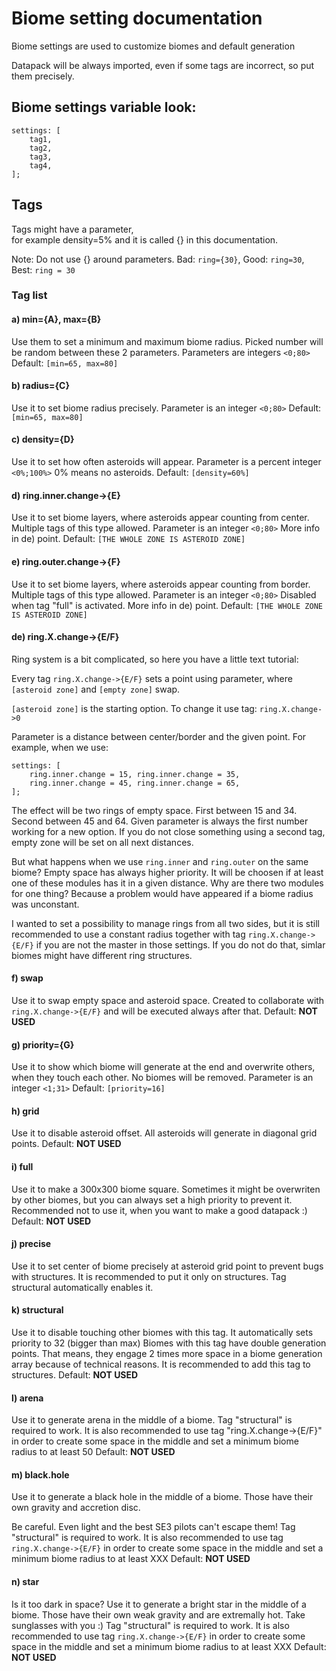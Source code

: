 # Biome setting documentation

Biome settings are used to customize biomes
and default generation

Datapack will be always imported, even if some tags are incorrect,
so put them precisely.

## Biome settings variable look:

```text
settings: [
	tag1,
	tag2,
	tag3,
	tag4,
];
```

## Tags

Tags might have a parameter,  
for example density=5% and it is
called {} in this documentation.

Note: Do not use {} around parameters.
Bad: `ring={30}`, Good: `ring=30`, Best: `ring = 30`

### Tag list

#### a) min={A}, max={B}

Use them to set a minimum and maximum biome radius.
Picked number will be random between these 2 parameters.
Parameters are integers `<0;80>`
Default: `[min=65, max=80]`

#### b) radius={C}

Use it to set biome radius precisely.
Parameter is an integer `<0;80>`
Default: `[min=65, max=80]`

#### c) density={D}

Use it to set how often asteroids will appear.
Parameter is a percent integer `<0%;100%>`
0% means no asteroids.
Default: `[density=60%]`

#### d) ring.inner.change->{E}

Use it to set biome layers, where asteroids appear counting from center.
Multiple tags of this type allowed.
Parameter is an integer `<0;80>`
More info in de) point.
Default: `[THE WHOLE ZONE IS ASTEROID ZONE]`

#### e) ring.outer.change->{F}

Use it to set biome layers, where asteroids appear counting from border.
Multiple tags of this type allowed.
Parameter is an integer `<0;80>`
Disabled when tag "full" is activated.
More info in de) point.
Default: `[THE WHOLE ZONE IS ASTEROID ZONE]`

#### de) ring.X.change->{E/F}

Ring system is a bit complicated, so here you have a little text tutorial:

Every tag `ring.X.change->{E/F}` sets a point using parameter, where `[asteroid zone]` and `[empty zone]` swap.

`[asteroid zone]` is the starting option. To change it use tag: `ring.X.change->0`

Parameter is a distance between center/border and the given point.
For example, when we use:

```text
settings: [
	ring.inner.change = 15, ring.inner.change = 35,
	ring.inner.change = 45, ring.inner.change = 65,
];
```

The effect will be two rings of empty space.
First between 15 and 34. Second between 45 and 64.
Given parameter is always the first number working for
a new option. If you do not close something using a second tag,
empty zone will be set on all next distances.

But what happens when we use `ring.inner` and `ring.outer`
on the same biome? Empty space has always higher priority.
It will be choosen if at least one of these modules has it
in a given distance.
Why are there two modules for one thing? Because a problem
would have appeared if a biome radius was unconstant.

I wanted to set a possibility to manage rings from
all two sides, but it is still recommended to use
a constant radius together with tag `ring.X.change->{E/F}`
if you are not the master in those settings. If you do not
do that, simlar biomes might have different ring structures.

#### f) swap

Use it to swap empty space and asteroid space.
Created to collaborate with `ring.X.change->{E/F}`
and will be executed always after that.
Default: **NOT USED**

#### g) priority={G}

Use it to show which biome will
generate at the end and overwrite
others, when they touch each other.
No biomes will be removed.
Parameter is an integer `<1;31>`
Default: `[priority=16]`

#### h) grid
Use it to disable asteroid offset.
All asteroids will generate in
diagonal grid points.
Default: **NOT USED**

#### i) full

Use it to make a 300x300 biome square.
Sometimes it might be overwriten by other biomes,
but you can always set a high priority to prevent it.
Recommended not to use it, when you
want to make a good datapack :)
Default: **NOT USED**

#### j) precise

Use it to set center of biome precisely at asteroid
grid point to prevent bugs with structures.
It is recommended to put it only on structures.
Tag structural automatically enables it.

#### k) structural

Use it to disable touching other biomes with this tag.
It automatically sets priority to 32 (bigger than max)
Biomes with this tag have double generation points.
That means, they engage 2 times more space in a biome
generation array because of technical reasons.
It is recommended to add this tag to structures.
Default: **NOT USED**

#### l) arena

Use it to generate arena in the middle of a biome.
Tag "structural" is required to work. It is also recommended
to use tag "ring.X.change->{E/F}" in order to create some
space in the middle and set a minimum biome
radius to at least 50
Default: **NOT USED**

#### m) black.hole

Use it to generate a black hole in the middle of a biome.
Those have their own gravity and accretion disc.

Be careful. Even light and the best SE3 pilots can't escape them!
Tag "structural" is required to work. It is also recommended
to use tag `ring.X.change->{E/F}` in order to create some
space in the middle and set a minimum biome
radius to at least XXX
Default: **NOT USED**

#### n) star

Is it too dark in space? Use it to generate a bright star in the
middle of a biome. Those have their own weak gravity and are extremally hot.
Take sunglasses with you :) Tag "structural" is required to work. It is also
recommended to use tag `ring.X.change->{E/F}` in order to create some
space in the middle and set a minimum biome
radius to at least XXX
Default: **NOT USED**

